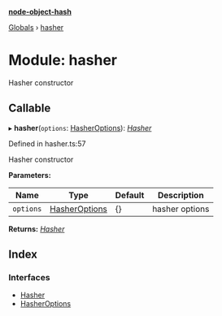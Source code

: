 **[node-object-hash](../README.md)**

[Globals](../README.md) › [hasher](hasher.md)

# Module: hasher

Hasher constructor

## Callable

▸ **hasher**(`options`: [HasherOptions](../interfaces/hasher.hasheroptions.md)): *[Hasher](../interfaces/hasher.hasher-1.md)*

Defined in hasher.ts:57

Hasher constructor

**Parameters:**

Name | Type | Default | Description |
------ | ------ | ------ | ------ |
`options` | [HasherOptions](../interfaces/hasher.hasheroptions.md) |  {} | hasher options  |

**Returns:** *[Hasher](../interfaces/hasher.hasher-1.md)*

## Index

### Interfaces

* [Hasher](../interfaces/hasher.hasher-1.md)
* [HasherOptions](../interfaces/hasher.hasheroptions.md)